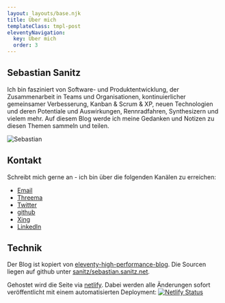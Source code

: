 ```yaml
---
layout: layouts/base.njk
title: Über mich
templateClass: tmpl-post
eleventyNavigation:
  key: Über mich
  order: 3
---
```


## Sebastian Sanitz

Ich bin fasziniert von  Software- und Produktentwicklung, der Zusammenarbeit in Teams und Organisationen, kontinuierlicher gemeinsamer Verbesserung, Kanban & Scrum & XP, neuen Technologien und deren Potentiale und Auswirkungen, Rennradfahren, Synthesizern und vielem mehr. Auf diesem Blog werde ich meine Gedanken und Notizen zu diesen Themen sammeln und teilen.

![Sebastian](../../img/sebastian.jpg)

## Kontakt

Schreibt mich gerne an - ich bin über die folgenden Kanälen zu erreichen:

- [Email](mailto:sebastian@sanitz.net)
- [Threema](https://threema.id/4WRUXU7H)
- [Twitter](https://twitter.com/Sanitz)
- [github](https://github.com/sanitz)
- [Xing](https://www.xing.com/profile/Sebastian_Sanitz/)
- [LinkedIn](https://www.linkedin.com/in/sanitz)

## Technik

Der Blog ist kopiert von [eleventy-high-performance-blog](https://www.industrialempathy.com/posts/eleventy-high-performance-blog/). Die Sourcen liegen auf github unter [sanitz/sebastian.sanitz.net](https://github.com/sanitz/sebastian.sanitz.net).

Gehostet wird die Seite via [netlify](https://netlify.com/). Dabei werden alle Änderungen sofort veröffentlicht mit einem automatisierten Deployment: [![Netlify Status](https://api.netlify.com/api/v1/badges/5cac25d8-e9b1-46ff-a702-e42a9e6f3bc0/deploy-status)](https://app.netlify.com/sites/sanitz/deploys/)
